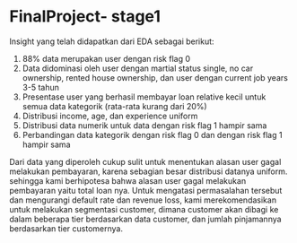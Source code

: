 # FinalProject- stage1

Insight yang telah didapatkan dari EDA sebagai berikut:
1. 88% data merupakan user dengan risk flag 0
2. Data didominasi oleh user dengan martial status single, no car ownership, rented house ownership, dan user dengan current job years 3-5 tahun
3. Presentase user yang berhasil membayar loan relative kecil untuk semua data kategorik (rata-rata kurang dari 20%)
4. Distribusi income, age, dan experience uniform
5. Distribusi data numerik untuk data dengan risk flag 1 hampir sama
6. Perbandingan data kategorik dengan risk flag 0 dan dengan risk flag 1 hampir sama

Dari data yang diperoleh cukup sulit untuk menentukan alasan user gagal melakukan pembayaran, karena sebagian besar distribusi datanya uniform. sehingga kami berhipotesa bahwa alasan user gagal melakukan pembayaran yaitu total loan nya. Untuk mengatasi permasalahan tersebut dan mengurangi default rate dan revenue loss, kami merekomendasikan untuk melakukan segmentasi customer, dimana customer akan dibagi ke dalam beberapa tier berdasarkan data customer, dan jumlah pinjamannya berdasarkan tier customernya.
